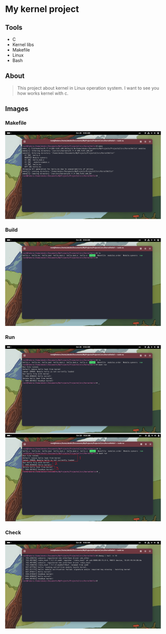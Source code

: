 # My kernel project


## Tools

* C 
* Kernel libs
* Makefile
* Linux
* Bash

## About 

> This project about kernel in Linux operation system. I want to see you how works kernel with c.

## Images

### Makefile
![Make all files](/src/KernelHello1/images/make.png "This is how can you run makefile.")
### Build
![](/src/KernelHello1/images/ls.png "All make files by Makefile.")
### Run
![](/src/KernelHello1/images/bash-run.png "Where can you run the project.")
![](/src/KernelHello1//images/run.png "What deas it mean?")
### Check
![](/src/KernelHello1/images/dmesg.png "Check kernel message with dmesg command.")
